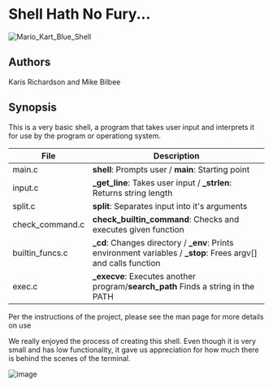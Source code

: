 # Shell Hath No Fury...
![Mario_Kart_Blue_Shell](https://user-images.githubusercontent.com/119973248/231492817-64f7a76c-7378-4619-bbc8-e20656931aeb.png)

## Authors

Karis Richardson and Mike Bilbee

## Synopsis

This is a very basic shell, a program that takes user input and interprets it for use by the program or operationg system.

| **File**       | **Description**                                                                                                 |
|----------------|-----------------------------------------------------------------------------------------------------------------|
| main.c         | **shell**: Prompts user / **main**: Starting point                                                              |
| input.c        | **_get_line**: Takes user input / **_strlen**: Returns string length                                            |
| split.c        | **split**: Separates input into it's arguments                                                                  |
| check_command.c| **check_builtin_command**: Checks and executes given function                                                   |
| builtin_funcs.c| **_cd**: Changes directory / **_env**: Prints environment variables / **_stop**: Frees argv[] and calls function|
| exec.c         | **_execve**: Executes another program/**search_path** Finds a string in the PATH                                |

Per the instructions of the project, please see the man page for more details on use 

We really enjoyed the process of creating this shell. Even though it is very small and has low functionality, it gave us appreciation for how much there is behind the scenes of the terminal.

![image](https://github.com/user-attachments/assets/dcbff4e3-ee33-4085-a94b-4bc68f5e67bc)
